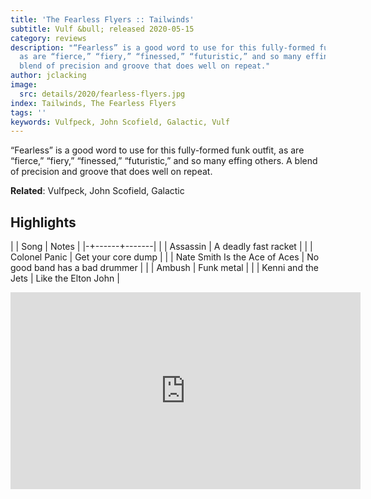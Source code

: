 ```yaml
---
title: 'The Fearless Flyers :: Tailwinds'
subtitle: Vulf &bull; released 2020-05-15
category: reviews
description: "“Fearless” is a good word to use for this fully-formed funk outfit,
  as are “fierce,” “fiery,” “finessed,” “futuristic,” and so many effing others. A
  blend of precision and groove that does well on repeat."
author: jclacking
image:
  src: details/2020/fearless-flyers.jpg
index: Tailwinds, The Fearless Flyers
tags: ''
keywords: Vulfpeck, John Scofield, Galactic, Vulf
---
```

“Fearless” is a good word to use for this fully-formed funk outfit, as are “fierce,” “fiery,” “finessed,” “futuristic,” and so many effing others. A blend of precision and groove that does well on repeat.<!--more-->

**Related**: Vulfpeck, John Scofield, Galactic

## Highlights

| | Song | Notes |
|-+------+-------|
|  | Assassin | A deadly fast racket |
|  | Colonel Panic | Get your core dump |
|  | Nate Smith Is the Ace of Aces | No good band has a bad drummer |
|  | Ambush | Funk metal |
|  | Kenni and the Jets | Like the Elton John |

<div class="tlo-detail-video"><iframe width="560" height="315" src="https://www.youtube.com/embed/s53X6u_liZc" frameborder="0" allow="autoplay; encrypted-media" allowfullscreen></iframe></div>

